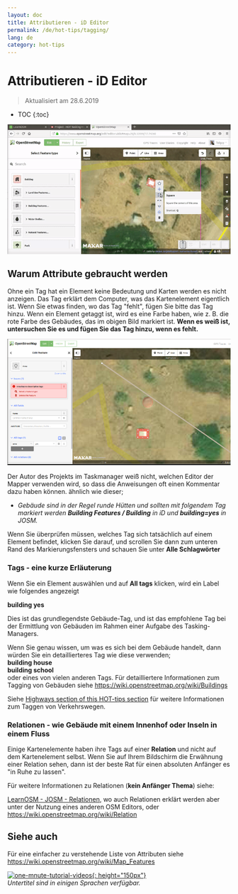 ```yaml
---
layout: doc
title: Attributieren - iD Editor
permalink: /de/hot-tips/tagging/
lang: de
category: hot-tips
---
```


Attributieren - iD Editor
============

> Aktualisiert am 28.6.2019

- TOC
{:toc}

![tagging][]


Warum Attribute gebraucht werden
-------------------

Ohne ein Tag hat ein Element keine Bedeutung und Karten werden es nicht anzeigen. Das Tag erklärt dem Computer, was das Kartenelement eigentlich ist. Wenn Sie etwas finden, wo das Tag "fehlt", fügen Sie bitte das Tag hinzu. Wenn ein Element getaggt ist, wird es eine Farbe haben, wie z. B. die rote Farbe des Gebäudes, das im obigen Bild markiert ist. **Wenn es weiß ist, untersuchen Sie es und fügen Sie das Tag hinzu, wenn es fehlt.**  

![tagged-building][]  

Der Autor des Projekts im Taskmanager weiß nicht, welchen Editor der Mapper verwenden wird, so dass die Anweisungen oft einen Kommentar dazu haben können. ähnlich wie dieser;  

- *Gebäude sind in der Regel runde Hütten und sollten mit folgendem Tag markiert werden **Building Features / Building** in iD und **building=yes** in JOSM.*  

Wenn Sie überprüfen müssen, welches Tag sich tatsächlich auf einem Element befindet, klicken Sie darauf, und scrollen Sie dann zum unteren Rand des Markierungsfensters und schauen Sie unter **Alle Schlagwörter**

### Tags - eine kurze Erläuterung ###

Wenn Sie ein Element auswählen und auf **All tags** klicken, wird ein Label wie folgendes angezeigt  

**building yes**  

Dies ist das grundlegendste Gebäude-Tag, und ist das empfohlene Tag bei der Ermittlung von Gebäuden im Rahmen einer Aufgabe des Tasking-Managers.  

Wenn Sie genau wissen, um was es sich bei dem Gebäude handelt, dann würden Sie ein detaillierteres Tag wie diese verwenden;  
  **building house**  
  **building school**  
oder eines von vielen anderen Tags. Für detailliertere Informationen zum Tagging von Gebäuden siehe <https://wiki.openstreetmap.org/wiki/Buildings>  

Siehe [Highways section of this HOT-tips section](/de/hot-tips/highways/) für weitere Informationen zum Taggen von Verkehrswegen.  

### Relationen - wie Gebäude mit einem Innenhof oder Inseln in einem Fluss ###

Einige Kartenelemente haben ihre Tags auf einer **Relation** und nicht auf dem Kartenelement selbst. Wenn Sie auf Ihrem Bildschirm die Erwähnung einer Relation sehen, dann ist der beste Rat für einen absoluten Anfänger  es "in Ruhe zu lassen".  

Für weitere Informationen zu Relationen (**kein Anfänger Thema**) siehe:  

[LearnOSM - JOSM - Relationen](/de/josm/josm-relations/), wo auch Relationen erklärt werden aber unter der Nutzung eines anderen OSM Editors, oder  
<https://wiki.openstreetmap.org/wiki/Relation>

Siehe auch  
---------

Für eine einfacher zu verstehende Liste von Attributen siehe <https://wiki.openstreetmap.org/wiki/Map_Features>  

[![one-mnute-tutorial-videos]{: height="150px"}](https://www.youtube.com/playlist?list=PLb9506_-6FMHZ3nwn9heri3xjQKrSq1hN "Humanitarian OpenStreetMap Team - Einminütiges Einführungsvideo")  
*Untertitel sind in einigen Sprachen verfügbar.*  





[tagging]:/images/hot-tips/tagging.gif
[keymon]:/images/hot-tips/keymon.png
[tagged-building]:/images/hot-tips/tagged-building.png
[one-mnute-tutorial-videos]: /images/hot-tips/one-mnute-tutorial-videos.png "Humanitarian OpenStreetMap Team Einminütiges Einführungsvideo"
